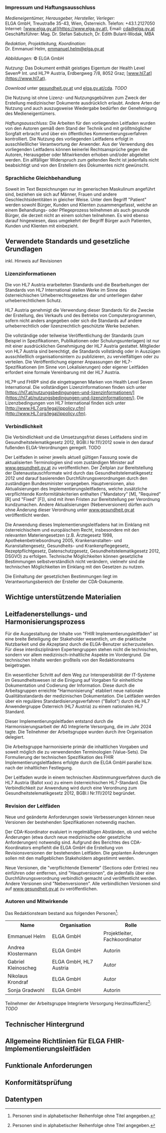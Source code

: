 ### Impressum und Haftungsausschluss

*Medieneigentümer, Herausgeber, Hersteller, Verleger:*<br/>
ELGA GmbH, Treustraße 35-43, Wien, Österreich. Telefon: +43.1.2127050<br/>
Internet: [www.elga.gv.at](https://www.elga.gv.at), Email: [cda@elga.gv.at](mailto:cda@elga.gv.at)<br/>
Geschäftsführer: Mag. Dr. Stefan Sabutsch, Dr. Edith Bulant-Wodak, MBA

*Redaktion, Projektleitung, Koordination:*<br/>
Dr. Emmanuel Helm, [emmanuel.helm@elga.gv.at](mailto:emmanuel.helm@elga.gv.at)

*Abbildungen:* © ELGA GmbH

*Nutzung:* Das Dokument enthält geistiges Eigentum der Health Level Seven® Int. und HL7® Austria, Erdbergweg 7/8, 8052 Graz; [www.hl7.at](https://www.hl7.at).

*Download* unter [gesundheit.gv.at](https://www.gesundheit.gv.at) und [elga.gv.at/cda](https://www.elga.gv.at/cda). *TODO*

Die Nutzung ist ohne Lizenz- und Nutzungsgebühren zum Zweck der Erstellung medizinischer Dokumente ausdrücklich erlaubt. Andere Arten der Nutzung und auch auszugsweise Wiedergabe bedürfen der Genehmigung des Medieneigentümers. 

*Haftungsausschluss:* Die Arbeiten für den vorliegenden Leitfaden wurden von den Autoren gemäß dem Stand der Technik und mit größtmöglicher Sorgfalt erbracht und über ein öffentliches Kommentierungsverfahren kontrolliert. Die Nutzung des vorliegenden Leitfadens erfolgt in ausschließlicher Verantwortung der Anwender. Aus der Verwendung des vorliegenden Leitfadens können keinerlei Rechtsansprüche gegen die Autoren, Herausgeber oder Mitwirkenden erhoben und/oder abgeleitet werden. Ein allfälliger Widerspruch zum geltenden Recht ist jedenfalls nicht beabsichtigt und von den Erstellern des Dokumentes nicht gewünscht. 

### Sprachliche Gleichbehandlung

Soweit im Text Bezeichnungen nur im generischen Maskulinum angeführt sind, beziehen sie sich auf Männer, Frauen und andere Geschlechtsidentitäten in gleicher Weise. Unter dem Begriff "Patient" werden sowohl Bürger, Kunden und Klienten zusammengefasst, welche an einem Behandlungs- oder Pflegeprozess teilnehmen als auch gesunde Bürger, die derzeit nicht an einem solchen teilnehmen. Es wird ebenso darauf hingewiesen, dass umgekehrt der Begriff Bürger auch Patienten, Kunden und Klienten mit einbezieht. 

## Verwendete Standards und gesetzliche Grundlagen
inkl. Hinweis auf Revisionen

### Lizenzinformationen

Die von HL7 Austria erarbeiteten Standards und die Bearbeitungen der Standards von HL7 International stellen Werke im Sinne des österreichischen Urheberrechtsgesetzes dar und unterliegen daher urheberrechtlichem Schutz.

HL7 Austria genehmigt die Verwendung dieser Standards für die Zwecke der Erstellung, des Verkaufs und des Betriebs von Computerprogrammen, sofern nicht anders angegeben oder sich die Standards auf andere urheberrechtlich oder lizenzrechtlich geschützte Werke beziehen.

Die vollständige oder teilweise Veröffentlichung der Standards (zum Beispiel in Spezifikationen, Publikationen oder Schulungsunterlagen) ist nur mit einer ausdrücklichen Genehmigung der HL7 Austria gestattet. Mitglieder von HL7 Austria sind berechtigt, die Standards vollständig oder in Auszügen ausschließlich organisationsintern zu publizieren, zu vervielfältigen oder zu verteilen. Die Veröffentlichung eigener Anpassungen der HL7-Spezifikationen (im Sinne von Lokalisierungen) oder eigener Leitfäden erfordert eine formale Vereinbarung mit der HL7 Austria.

HL7® und FHIR® sind die eingetragenen Marken von Health Level Seven International. Die vollständigen Lizenzinformationen finden sich unter [https://hl7.at/nutzungsbedingungen-und-lizenzinformationen/](https://hl7.at/nutzungsbedingungen-und-lizenzinformationen/). Die Lizenzbedingungen von HL7 International finden sich unter [http://www.HL7.org/legal/ippolicy.cfm](http://www.HL7.org/legal/ippolicy.cfm).

### Verbindlichkeit

Die Verbindlichkeit und die Umsetzungsfrist dieses Leitfadens sind im Gesundheitstelematikgesetz 2012, BGBl.I Nr.111/2012 sowie in den darauf fußenden ELGA-Verordnungen geregelt. TODO

Der Leitfaden in seiner jeweils aktuell gültigen Fassung sowie die aktualisierten Terminologien sind vom zuständigen Minister auf www.gesundheit.gv.at zu veröffentlichen. Der Zeitplan zur Bereitstellung der Datenaustauschformate wird durch das Gesundheitstelematikgesetz 2012 und darauf basierenden Durchführungsverordnungen durch den zuständigen Bundesminister vorgegeben. Hauptversionen, also Aktualisierungen des Implementierungsleitfadens, welche zusätzliche verpflichtende Konformitätskriterien enthalten ("Mandatory" [M], "Required" [R] und "Fixed" [F]), sind mit ihren Fristen zur Bereitstellung per Verordnung kundzumachen. Andere Aktualisierungen (Nebenversionen) dürfen auch ohne Änderung dieser Verordnung unter www.gesundheit.gv.at veröffentlicht werden.

Die Anwendung dieses Implementierungsleitfadens hat im Einklang mit österreichischem und europäischem Recht, insbesondere mit den relevanten Materiengesetzen (z.B. Ärztegesetz 1998, Apothekenbetriebsordnung 2005, Krankenanstalten- und Kuranstaltengesetz, Gesundheits- und Krankenpflegegesetz, Rezeptpflichtgesetz, Datenschutzgesetz, Gesundheitstelematikgesetz 2012, DSGVO) zu erfolgen. Technische Möglichkeiten können gesetzliche Bestimmungen selbstverständlich nicht verändern, vielmehr sind die technischen Möglichkeiten im Einklang mit den Gesetzen zu nutzen.

Die Einhaltung der gesetzlichen Bestimmungen liegt im Verantwortungsbereich der Ersteller der CDA-Dokumente.

## Wichtige unterstützende Materialien

## Leitfadenerstellungs- und Harmonisierungsprozess

Für die Ausgestaltung der Inhalte von "FHIR Implementierungsleitfäden" ist eine breite Beteiligung der Stakeholder wesentlich, um die praktische Nutzbarkeit und die Akzeptanz durch die ELGA-Benutzer sicherzustellen. Für diese interdisziplinären Expertengruppen stehen nicht die technischen, sondern vor allem medizinisch-inhaltliche Aspekte im Vordergrund. Die technischen Inhalte werden großteils von den Redaktionsteams beigetragen.

Ein wesentlicher Schritt auf dem Weg zur Interoperabilität der IT-Systeme im Gesundheitswesen ist die Einigung auf Vorgaben für einheitliche Dokumentation und Codierung der Information. Diese durch die Arbeitsgruppen erreichte "Harmonisierung" etabliert neue nationale Qualitätsstandards der medizinischen Dokumentation. Die Leitfäden werden über ein reguläres Standardisierungsverfahren ("Ballot") durch die HL7 Anwendergruppe Österreich (HL7 Austria) zu einem nationalen HL7 Standard.

Dieser Implementierungsleitfaden entstand durch die Harmonisierungsarbeit der AG Integrierte Versorgung, die im Jahr 2024 tagte. Die Teilnehmer der Arbeitsgruppe wurden durch ihre Organisation delegiert.

Die Arbeitsgruppe harmonisierte primär die inhaltlichen Vorgaben und soweit möglich die zu verwendenden Terminologien (Value-Sets). Die Formulierung der technischen Spezifikation des FHIR Implementierungsleitfadens erfolgte durch die ELGA GmbH parallel bzw. nach der inhaltlichen Festlegung.

Der Leitfaden wurde in einem technischen Abstimmungsverfahren durch die HL7 Austria (Ballot xxx) zu einem österreichischen HL7-Standard. Die Verbindlichkeit zur Anwendung wird durch eine Verordnung zum Gesundheitstelematikgesetz 2012, BGBl.I Nr.111/2012 begründet.

### Revision der Leitfäden

Neue und geänderte Anforderungen sowie Verbesserungen können neue Versionen der bestehenden Spezifikationen notwendig machen.

Der CDA-Koordinator evaluiert in regelmäßigen Abständen, ob und welche Änderungen (etwa durch neue medizinische oder gesetzliche Anforderungen) notwendig sind. Aufgrund des Berichtes des CDA-Koordinators empfiehlt die ELGA GmbH die Erstellung von Revisionsversionen der bestehenden Leitfäden. Die geplanten Änderungen sollen mit den maßgeblichen Stakeholdern abgestimmt werden.

Neue Versionen, die "verpflichtende Elemente" (Sections oder Entries) neu einführen oder entfernen, sind "Hauptversionen", die jedenfalls über eine Durchführungsverordnung verbindlich gemacht und veröffentlicht werden. Andere Versionen sind "Nebenversionen". Alle verbindlichen Versionen sind auf www.gesundheit.gv.at zu veröffentlichen.

### Autoren und Mitwirkende

Das Redaktionsteam bestand aus folgenden Personen[^1]: 
<table class="wikitable">
<tbody><tr>
<th> Name
</th>
<th> Organisation
</th>
<th> Rolle
</th></tr>
<tr>
<td> Emmanuel Helm
</td>
<td> ELGA GmbH
</td>
<td> Projektleiter, Fachkoordinator
</td></tr>
<tr>
<td> Andrea Klostermann
</td>
<td> ELGA GmbH
</td>
<td> Autorin
</td></tr>
<tr>
<td> Gabriel Kleinoscheg
</td>
<td> ELGA GmbH, HL7 Austria
</td>
<td> Autor
</td></tr>
<tr>
<td> Nikolaus Krondraf 
</td>
<td> ELGA GmbH
</td>
<td> Autor
</td></tr>
<tr>
<td> Sonja Gradwohl
</td>
<td> ELGA GmbH
</td>
<td> Autorin
</td></tr>
</tbody></table>


Teilnehmer der Arbeitsgruppe Integrierte Versorgung Herzinsuffizienz[^1]: *TODO*

[^1]: Personen sind in alphabetischer Reihenfolge ohne Titel angegeben.

## Technischer Hintergrund

## Allgemeine Richtlinien für ELGA FHIR-Implementierungsleitfäden

## Funktionale Anforderungen

## Konformitätsprüfung

## Datentypen
